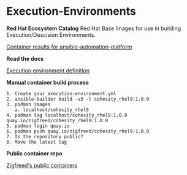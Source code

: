 # Execution-Environments

**Red Hat Ecosystem Catalog**
Red Hat Base Images for use in building Execution/Descision Environments.

[Container results for ansible-automation-platform](https://catalog.redhat.com/en/search?searchType=Containers&q=ansible-automation-platform&p=1 "Container results for ansible-automation-platform")<br>

**Read the docs**

[Execution environment definition](https://ansible.readthedocs.io/projects/builder/en/stable/definition/#overview "Execution environment definition")<br>

**Manual container build process**
```
1. Create your execution-environment.yml
2. ansible-builder build -v3 -t cohesity_rhel9:1.0.0
3. podman images
   a. localhost/cohesity_rhel9
4. podman tag localhost/cohesity_rhel9:1.0.0 quay.io/zigfreed/cohesity_rhel9:1.0.0
5. podman login quay.io
6. podman push quay.io/zigfreed/cohesity_rhel9:1.0.0
7. Is the repository public?
8. Move the latest tag
```

**Public container repo**

[Zigfreed's public containers](https://quay.io/repository/ "Zigfreed's public containers")<br>
